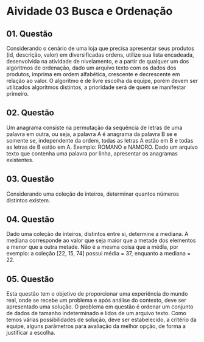 # Aividade 03 Busca e Ordenação

## 01. Questão
Considerando o cenário de uma loja que precisa apresentar seus produtos (id, descrição, valor) em
diversificadas ordens, utilize sua lista encadeada, desenvolvida na atividade de nivelamento, e a partir de qualquer
um dos algoritmos de ordenação, dado um arquivo texto com os dados dos produtos, imprima em ordem
alfabética, crescente e decrescente em relação ao valor. O algoritmo é de livre escolha da equipe, porém devem
ser utilizados algoritmos distintos, a prioridade será de quem se manifestar primeiro.
## 02. Questão
Um anagrama consiste na permutação da sequência de letras de uma palavra em outra, ou seja, a palavra A é
anagrama da palavra B se e somente se, independente da ordem, todas as letras A estão em B e todas as letras de
B estão em A. Exemplo: ROMANO e NAMORO. Dado um arquivo texto que contenha uma palavra por linha,
apresentar os anagramas existentes.
## 03. Questão
Considerando uma coleção de inteiros, determinar quantos números distintos existem.
## 04. Questão
Dado uma coleção de inteiros, distintos entre si, determine a mediana. A mediana corresponde ao valor que
seja maior que a metade dos elementos e menor que a outra metade. Não é a mesma coisa que a média, por
exemplo: a coleção [22, 15, 74] possui média = 37, enquanto a mediana = 22.
## 05. Questão
Esta questão tem o objetivo de proporcionar uma experiência do mundo real, onde se recebe um problema e
após análise do contexto, deve ser apresentado uma solução. O problema em questão é ordenar um conjunto de
dados de tamanho indeterminado e lidos de um arquivo texto. Como temos várias possibilidades de solução, deve
ser estabelecido, a critério da equipe, alguns parâmetros para avaliação da melhor opção, de forma a justificar a
escolha.

